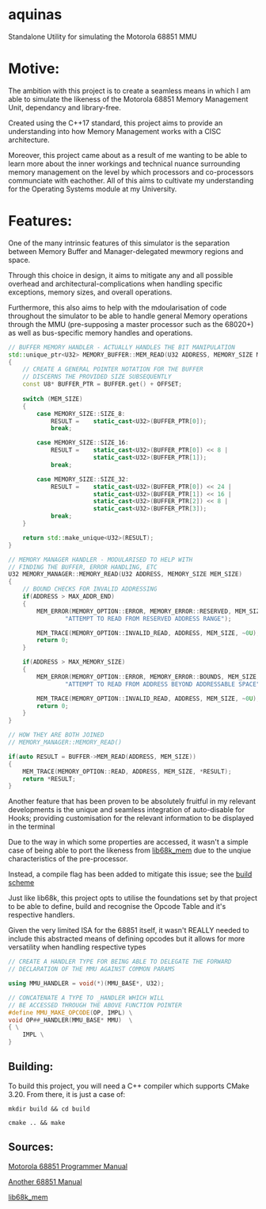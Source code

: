 # aquinas
Standalone Utility for simulating the Motorola 68851 MMU 

# Motive:

The ambition with this project is to create a seamless means in which I am able to simulate the likeness of the Motorola 68851 Memory Management Unit, dependancy and library-free. 

Created using the C++17 standard, this project aims to provide an understanding into how Memory Management works with a CISC architecture.

Moreover, this project came about as a result of me wanting to be able to learn more about the inner workings and technical nuance surrounding memory management on the level by which processors and co-processors communciate with eachother. All of this aims to cultivate my understanding for the Operating Systems module at my University.

# Features:

One of the many intrinsic features of this simulator is the separation between Memory Buffer and Manager-delegated mewmory regions and space.

Through this choice in design, it aims to mitigate any and all possible overhead and architectural-complications when handling specific exceptions, memory sizes, and overall operations.

Furthermore, this also aims to help with the mdoularisation of code throughout the simulator to be able to handle general Memory operations through the MMU (pre-supposing a master processor such as the 68020+) as well as bus-specific memory handles and operations.

```cpp
// BUFFER MEMORY HANDLER - ACTUALLY HANDLES THE BIT MANIPULATION 
std::unique_ptr<U32> MEMORY_BUFFER::MEM_READ(U32 ADDRESS, MEMORY_SIZE MEM_SIZE)
{
    // CREATE A GENERAL POINTER NOTATION FOR THE BUFFER
    // DISCERNS THE PROVIDED SIZE SUBSEQUENTLY
    const U8* BUFFER_PTR = BUFFER.get() + OFFSET;
    
    switch (MEM_SIZE)
    {
        case MEMORY_SIZE::SIZE_8:
            RESULT =    static_cast<U32>(BUFFER_PTR[0]);
            break;

        case MEMORY_SIZE::SIZE_16:
            RESULT =    static_cast<U32>(BUFFER_PTR[0]) << 8 |
                        static_cast<U32>(BUFFER_PTR[1]);
            break;

        case MEMORY_SIZE::SIZE_32:
            RESULT =    static_cast<U32>(BUFFER_PTR[0]) << 24 |
                        static_cast<U32>(BUFFER_PTR[1]) << 16 |
                        static_cast<U32>(BUFFER_PTR[2]) << 8 |
                        static_cast<U32>(BUFFER_PTR[3]);
            break;
    }

    return std::make_unique<U32>(RESULT);
}

// MEMORY MANAGER HANDLER - MODULARISED TO HELP WITH
// FINDING THE BUFFER, ERROR HANDLING, ETC
U32 MEMORY_MANAGER::MEMORY_READ(U32 ADDRESS, MEMORY_SIZE MEM_SIZE)
{
    // BOUND CHECKS FOR INVALID ADDRESSING
    if(ADDRESS > MAX_ADDR_END)
    {
        MEM_ERROR(MEMORY_OPTION::ERROR, MEMORY_ERROR::RESERVED, MEM_SIZE,
                "ATTEMPT TO READ FROM RESERVED ADDRESS RANGE");

        MEM_TRACE(MEMORY_OPTION::INVALID_READ, ADDRESS, MEM_SIZE, ~0U);
        return 0;
    }

    if(ADDRESS > MAX_MEMORY_SIZE)
    {
        MEM_ERROR(MEMORY_OPTION::ERROR, MEMORY_ERROR::BOUNDS, MEM_SIZE,
                "ATTEMPT TO READ FROM ADDRESS BEYOND ADDRESSABLE SPACE");

        MEM_TRACE(MEMORY_OPTION::INVALID_READ, ADDRESS, MEM_SIZE, ~0U);
        return 0;
    }
}

// HOW THEY ARE BOTH JOINED 
// MEMORY_MANAGER::MEMORY_READ()

if(auto RESULT = BUFFER->MEM_READ(ADDRESS, MEM_SIZE))
{
    MEM_TRACE(MEMORY_OPTION::READ, ADDRESS, MEM_SIZE, *RESULT);
    return *RESULT;
}
```

Another feature that has been proven to be absolutely fruitful in my relevant developments is the unique and seamless integration of auto-disable for Hooks; providing customisation for the relevant information to be displayed in the terminal

Due to the way in which some properties are accessed, it wasn't a simple case of being able to port the likeness from [lib68k_mem](https://github.com/hazzaclark/lib68k_mem/blob/main/) due to the unqiue characteristics of the pre-processor.

Instead, a compile flag has been added to mitigate this issue; see the [build scheme](https://github.com/hazzaclark/aquinas/commit/478e16bc35920b3cd797a8c05fa9a37dd909fc1c) 

Just like lib68k, this project opts to utilise the foundations set by that project to be able to define, build and recognise the Opcode Table and it's respective handlers.

Given the very limited ISA for the 68851 itself, it wasn't REALLY needed to include this abstracted means of defining opcodes but it allows for more versatility when handling respective types

```cpp
// CREATE A HANDLER TYPE FOR BEING ABLE TO DELEGATE THE FORWARD
// DECLARATION OF THE MMU AGAINST COMMON PARAMS

using MMU_HANDLER = void(*)(MMU_BASE*, U32);

// CONCATENATE A TYPE TO _HANDLER WHICH WILL
// BE ACCESSED THROUGH THE ABOVE FUNCTION POINTER
#define MMU_MAKE_OPCODE(OP, IMPL) \
void OP##_HANDLER(MMU_BASE* MMU)  \
{ \
    IMPL \
} 
```

## Building:

To build this project, you will need a C++ compiler which supports CMake 3.20. From there, it is just a case of:

```
mkdir build && cd build

cmake .. && make
```

## Sources:

[Motorola 68851 Programmer Manual](https://radio-hobby.org/uploads/datasheet/38/mc68/mc68851.pdf)

[Another 68851 Manual](https://archive.org/details/bitsavers_motorola68Manual3ed1988_14980771)

[lib68k_mem](https://github.com/hazzaclark/lib68k_mem)


